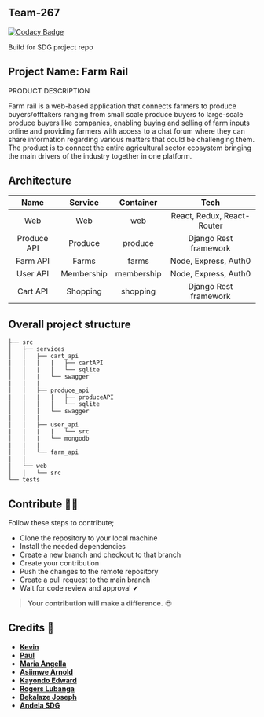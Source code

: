 ## Team-267

[![Codacy Badge](https://api.codacy.com/project/badge/Grade/b13777f5d669412cb02635a66b5de4a8)](https://app.codacy.com/gh/BuildForSDG/farmrail?utm_source=github.com&utm_medium=referral&utm_content=BuildForSDG/farmrail&utm_campaign=Badge_Grade_Dashboard)

Build for SDG project repo
## **Project Name: Farm Rail**

PRODUCT DESCRIPTION

Farm rail is a web-based application that connects farmers to produce buyers/offtakers ranging from small scale produce buyers to large-scale produce buyers like companies, enabling buying and selling of farm inputs online and providing farmers with access to a chat forum where they can share information regarding various matters that could be challenging them.
The product is to connect the entire agricultural sector ecosystem bringing the main drivers of the industry together in one platform.

## **Architecture**

|   Name        |   Service   |  Container  |    Tech                    |
|:-------------:|:-----------:|:-----------:|:--------------------------:|
| Web           | Web         | web         | React, Redux, React-Router |
| Produce API   | Produce     | produce     | Django Rest framework      |
| Farm API      | Farms       | farms       | Node, Express, Auth0       |
| User API      | Membership  | membership  | Node, Express, Auth0       |
| Cart API      | Shopping    | shopping    | Django Rest framework      |

 
 ## **Overall project structure**
 ```
├── src
│   ├── services
│   │   ├── cart_api
|   |   |   |   ├── cartAPI
│   │   |   │   └── sqlite
│   │   |   └── swagger
|   |   |
│   │   ├── produce_api
|   |   |   |   ├── produceAPI
│   │   |   │   └── sqlite
│   │   |   └── swagger
|   |   |
│   │   ├── user_api
|   |   |   |   └── src
│   │   |   └── mongodb
|   |   |
│   │   └── farm_api
|   |
│   └── web
│   │   └── src
└── tests
 ```

## **Contribute 🐱‍🏍**
Follow these steps to contribute;
  -  Clone the repository to your local machine
  -  Install the needed dependencies
  -  Create a new branch and checkout to that branch
  -  Create your contribution 
  -  Push the changes to the remote repository
  -  Create a pull request to the main branch
  -  Wait for code review and approval ✔

> **Your contribution will make a difference.** 😎

## **Credits** 🙌
  -  [**Kevin**](https://github.com/kmwamasali) </br> 
  -  [**Paul**](https://github.com/LadPaule) </br>
  -  [**Maria Angella**](https://github.com/MariaAngella) </br>
  -  [**Asiimwe Arnold**](https://github.com/asiimwearnold) </br>
  -  [**Kayondo Edward**](https://github.com/amkayondo) </br>
  -  [**Rogers Lubanga**](https://github.com/swimking) </br>
  -  [**Bekalaze Joseph**](https://github.com/bekeplar) </br>
  -  [**Andela SDG**](https://github.com/BuildForSDG) </br>
